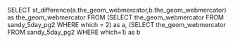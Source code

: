 SELECT st_difference(a.the_geom_webmercator,b.the_geom_webmercator) as the_geom_webmercator FROM (SELECT the_geom_webmercator FROM sandy_5day_pg2 WHERE which = 2) as a, (SELECT the_geom_webmercator FROM sandy_5day_pg2 WHERE which=1) as b